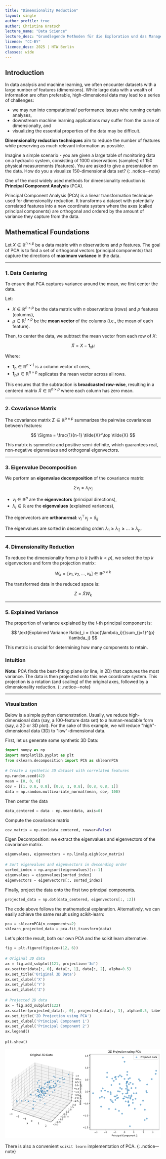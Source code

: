 ```yaml
---
title: "Dimensionality Reduction"
layout: single
author_profile: true
author: Christina Kratsch
lecture_name: "Data Science"
lecture_desc: "Grundlegende Methoden für die Exploration und das Management von Daten."
licence: "CC-BY"
licence_desc: 2025 | HTW Berlin 
classes: wide
---
```



## Introduction

In data analysis and machine learning, we often encounter datasets with a large number of features (dimensions). While large data with a wealth of information are often preferable, high-dimensional data may lead to a series of challenges:
* we may run into computational/ performance issues whe running certain analyses,
* downstream machine learning applications may suffer from the curse of dimensionalty, and 
* visualizing the essential properties of the data may be difficult.

**Dimensionality reduction techniques** aim to reduce the number of features while preserving as much relevant information as possible.

Imagine a simple scenario - you are given a large table of monitoring data on a hydraulic system, consisting of 1000 observations (samples) of 150 physical measurements (features). You are asked to give a presentation on the data. How do you a visualize 150-dimensional data set? 
{: .notice--note} 

One of the most widely used methods for dimensionality reduction is **Principal Component Analysis** (PCA).

Principal Component Analysis (PCA) is a linear transformation technique used for dimensionality reduction. It transforms a dataset with potentially correlated features into a new coordinate system where the axes (called principal components) are orthogonal and ordered by the amount of variance they capture from the data.

## Mathematical Foundations

Let $X \in \mathbb{R}^{n \times p}$ be a data matrix with $n$ observations and $p$ features. The goal of PCA is to find a set of orthogonal vectors (principal components) that capture the directions of **maximum variance** in the data.

---

### 1. Data Centering



To ensure that PCA captures variance around the mean, we first center the data.

Let:

- $X \in \mathbb{R}^{n \times p}$ be the data matrix with $n$ observations (rows) and $p$ features (columns),
- $\mu \in \mathbb{R}^{1 \times p}$ be the **mean vector** of the columns (i.e., the mean of each feature).

Then, to center the data, we subtract the mean vector from each row of $X$:

$$
\tilde{X} = X - \mathbf{1}_n \mu
$$

Where:

- $\mathbf{1}_n \in \mathbb{R}^{n \times 1}$ is a column vector of ones,
- $\mathbf{1}_n \mu \in \mathbb{R}^{n \times p}$ replicates the mean vector across all rows.

This ensures that the subtraction is **broadcasted row-wise**, resulting in a centered matrix $\tilde{X} \in \mathbb{R}^{n \times p}$ where each column has zero mean.


---

### 2. Covariance Matrix

The covariance matrix $\Sigma \in \mathbb{R}^{p \times p}$ summarizes the pairwise covariances between features:

$$
\Sigma = \frac{1}{n-1} \tilde{X}^\top \tilde{X}
$$

This matrix is symmetric and positive semi-definite, which guarantees real, non-negative eigenvalues and orthogonal eigenvectors.

---

### 3. Eigenvalue Decomposition

We perform an **eigenvalue decomposition** of the covariance matrix:

$$
\Sigma v_i = \lambda_i v_i
$$

- $v_i \in \mathbb{R}^p$ are the **eigenvectors** (principal directions),
- $\lambda_i \in \mathbb{R}$ are the **eigenvalues** (explained variances),

The eigenvectors are **orthonormal**: $v_i^\top v_j = \delta_{ij}$

The eigenvalues are sorted in descending order: $\lambda_1 \geq \lambda_2 \geq \dots \geq \lambda_p .$

---

### 4. Dimensionality Reduction

To reduce the dimensionality from $p$ to $k$ (with $k < p$), we select the top $k$ eigenvectors and form the projection matrix:

$$
W_k = [v_1, v_2, \dots, v_k] \in \mathbb{R}^{p \times k}
$$

The transformed data in the reduced space is:

$$
Z = \tilde{X} W_k
$$

---

### 5. Explained Variance

The proportion of variance explained by the $i$-th principal component is:

$$
\text{Explained Variance Ratio}_i = \frac{\lambda_i}{\sum_{j=1}^{p} \lambda_j}
$$

This metric is crucial for determining how many components to retain.

### Intuition

**Note:** PCA finds the best-fitting plane (or line, in 2D) that captures the most variance. The data is then projected onto this new coordinate system. This projection is a rotation (and scaling) of the original axes, followed by a dimensionality reduction.
{: .notice--note} 


---


### Visualization

Below is a simple python demonstration. Usually, we reduce high-dimensional data (say, a 100-feature data set) to a human-readable form (say, a 2D or 3D plot). For the sake of this example, we will reduce "high"-dimensional data (3D) to "low"-dimensional data.

First, let us generate some synthetic 3D Data:

```python
import numpy as np
import matplotlib.pyplot as plt
from sklearn.decomposition import PCA as sklearnPCA

# Create a synthetic 3D dataset with correlated features
np.random.seed(42)
mean = [0, 0, 0]
cov = [[1, 0.8, 0.8], [0.8, 1, 0.8], [0.8, 0.8, 1]]
data = np.random.multivariate_normal(mean, cov, 100)
```

Then center the data

```python
data_centered = data - np.mean(data, axis=0)
```

Compute the covariance matrix

```python
cov_matrix = np.cov(data_centered, rowvar=False)
```

Eigen Decomposition: we extract the eigenvalues and eigenvectors of the covariance matrix.

```python
eigenvalues, eigenvectors = np.linalg.eigh(cov_matrix)

# Sort eigenvalues and eigenvectors in descending order
sorted_index = np.argsort(eigenvalues)[::-1]
eigenvalues = eigenvalues[sorted_index]
eigenvectors = eigenvectors[:, sorted_index]
```

Finally, project the data onto the first two principal components.

```python
projected_data = np.dot(data_centered, eigenvectors[:, :2])
```

The code above follows the mathematical explanation. Alternatively, we can easily achieve the same result using scikit-learn:

```python
pca = sklearnPCA(n_components=2)
sklearn_projected_data = pca.fit_transform(data)
```

Let's plot the result, both our own PCA and the scikit learn alternative.

```python
fig = plt.figure(figsize=(12, 6))

# Original 3D data
ax = fig.add_subplot(121, projection='3d')
ax.scatter(data[:, 0], data[:, 1], data[:, 2], alpha=0.5)
ax.set_title('Original 3D Data')
ax.set_xlabel('X')
ax.set_ylabel('Y')
ax.set_zlabel('Z')

# Projected 2D data
ax = fig.add_subplot(122)
ax.scatter(projected_data[:, 0], projected_data[:, 1], alpha=0.5, label='PCA projection')
ax.set_title('2D Projection using PCA')
ax.set_xlabel('Principal Component 1')
ax.set_ylabel('Principal Component 2')
ax.legend()

plt.show()
```

![PCA manual vs sklearn](img/data.png)

There is also a convenient `scikit learn` implementation of PCA.
{: .notice--note} 